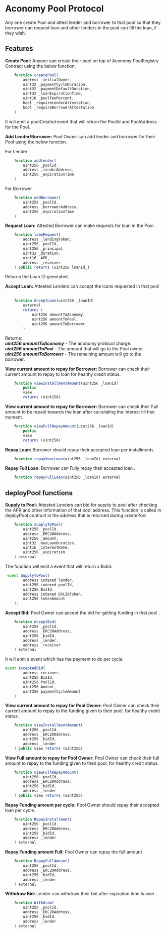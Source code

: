 # Aconomy Pool Protocol

Any one create Pool and attest lender and borrower to that pool so that they borrower can request loan and other lenders in the pool can fill the loan, if they wish.

## Features

**Create Pool:**
Anyone can create their pool on top of Aconomy PoolRegistry Contract using the below function.

```jsx
    function createPool(
        address _initialOwner,
        uint32 _paymentCycleDuration,
        uint32 _paymentDefaultDuration,
        uint32 _loanExpirationTime,
        uint16 _poolFeePercent,
        bool _requireLenderAttestation,
        bool _requireBorrowerAttestation
    ) 
```
It will emit a poolCreated event that will return the PoolId and PoolAddress for the Pool.


**Add Lender/Borrower:**
Pool Owner can add lender and borrower for their Pool using the below function.

For Lender
```jsx
    function addlender(
        uint256 _poolId,
        address _lenderAddress,
        uint256 _expirationTime
    ) 
```

For Borrower 
```jsx
    function addBorrower(
        uint256 _poolId,
        address _borrowerAddress,
        uint256 _expirationTime
    ) 
```


**Request Loan:**
Attested Borrower can make requests for loan in the Pool.

```jsx
    function loanRequest(
        address _lendingToken,
        uint256 _poolId,
        uint256 _principal,
        uint32 _duration,
        uint16 _APR,
        address _receiver
    ) public returns (uint256 loanId_)
```

Returns the Loan ID generated.


**Accept Loan:**
Attested Lenders can accept the loans requested in that pool .

```jsx
    function AcceptLoan(uint256 _loanId)
        external
        returns (
            uint256 amountToAconomy,
            uint256 amountToPool,
            uint256 amountToBorrower
        )
```

Returns:
<br />
***uint256 amountToAconomy*** - The aconomy protocol charge.<br />
***uint256 amountToPool*** - The amount that will go to the Pool owner.<br />
***uint256 amountToBorrower*** - The remaining amount will go to the borrower.<br />


**View current amount to repay for Borrower:**
Borrower can check their current amount to repay to loan for healthy credit status.

```jsx
    function viewInstallmentAmount(uint256 _loanId)
        public
        view
        returns (uint256)
```

**View current amount to repay for Borrower:**
Borrower can check their Full amount to be repaid towards the loan after calculating the interest till that moment.

```jsx
    function viewFullRepayAmount(uint256 _loanId)
        public
        view
        returns (uint256)
```

**Repay Loan:**
Borrower should repay their accepted loan per installments .

```jsx
    function repayYourLoan(uint256 _loanId) external
```


**Repay Full Loan:**
Borrower can Fully repay their accepted loan .

```jsx
    function repayFullLoan(uint256 _loanId) external
```


## deployPool functions

**Supply to Pool:**
Attested Lenders can bid for supply to pool after checking the APR and other information of that pool address.
This function is called in deployPool contract in the address that is returned during createPool.

```jsx
    function supplyToPool(
        uint256 _poolId,
        address _ERC20Address,
        uint256 _amount,
        uint32 _maxLoanDuration,
        uint16 _interestRate,
        uint256 _expiration
    ) external 
```

The function will emit a event that will return a BidId:
```jsx
 event SupplyToPool(
        address indexed lender,
        uint256 indexed poolId,
        uint256 BidId,
        address indexed ERC20Token,
        uint256 tokenAmount
    );
```


**Accept Bid:**
Pool Owner can accept the bid for getting funding in that pool .

```jsx
    function AcceptBid(
        uint256 _poolId,
        address _ERC20Address,
        uint256 _bidId,
        address _lender,
        address _receiver
    ) external
```

It will emit a event which has the payment to do per cycle.

```jsx
event AcceptedBid(
        address reciever,
        uint256 BidId,
        uint256 PoolId,
        uint256 Amount,
        uint256 paymentCycleAmount
    )
```


**View current amount to repay for Pool Owner:**
Pool Owner can check their current amount to repay to the funding given to their pool, for healthy credit status.

```jsx
    function viewInstallmentAmount(
        uint256 _poolId,
        address _ERC20Address,
        uint256 _bidId,
        address _lender
    ) public view returns (uint256)
```


**View Full amount to repay for Pool Owner:**
Pool Owner can check their full amount to repay to the funding given to their pool, for healthy credit status.

```jsx
    function viewFullRepayAmount(
        uint256 _poolId,
        address _ERC20Address,
        uint256 _bidId,
        address _lender
    ) public view returns (uint256)
```

**Repay Funding amount per cycle:**
Pool Owner should repay their accepted loan per cycle .

```jsx
    function RepayInstallment(
        uint256 _poolId,
        address _ERC20Address,
        uint256 _bidId,
        address _lender
    ) external
```


**Repay Funding amount Full:**
Pool Owner can repay the full amount .

```jsx
    function RepayFullAmount(
        uint256 _poolId,
        address _ERC20Address,
        uint256 _bidId,
        address _lender
    ) external
```


**Withdraw Bid:**
Lender can withdraw their bid after expiration time is over .

```jsx
    function Withdraw(
        uint256 _poolId,
        address _ERC20Address,
        uint256 _bidId,
        address _lender
    ) external
```